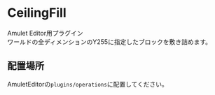 # CeilingFill
Amulet Editor用プラグイン  
ワールドの全ディメンションのY255に指定したブロックを敷き詰めます。

## 配置場所
AmuletEditorの`plugins/operations`に配置してください。
